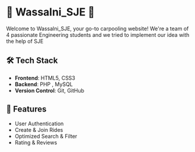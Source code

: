 # 🚗 Wassalni_SJE 🚗

Welcome to Wassalni_SJE, your go-to carpooling website! We're a team of 4 passionate Engineering students and we tried to implement our idea with the help of SJE
 
## 🛠️ Tech Stack

- **Frontend**: HTML5, CSS3
- **Backend**: PHP , MySQL
- **Version Control**: Git, GitHub

## 🌟 Features

- User Authentication
- Create & Join Rides
- Optimized Search & Filter
- Rating & Reviews
